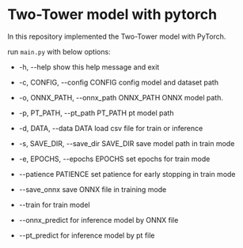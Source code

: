 # Two-Tower model with pytorch

In this repository implemented the Two-Tower model with PyTorch.

run `main.py` with below options:

- -h, --help            show this help message and exit

- -c, CONFIG, --config CONFIG
                        config model and dataset path
- -o, ONNX_PATH, --onnx_path ONNX_PATH
                        ONNX model path.
- -p, PT_PATH, --pt_path PT_PATH
                        pt model path
- -d, DATA, --data DATA  load csv file for train or inference
- -s, SAVE_DIR, --save_dir SAVE_DIR
                        save model path in train mode
- -e, EPOCHS, --epochs EPOCHS
                        set epochs for train mode
- --patience PATIENCE   set patience for early stopping in train mode
- --save_onnx           save ONNX file in training mode
- --train for train model
- --onnx_predict for inference model by ONNX file
- --pt_predict for inference model by pt file